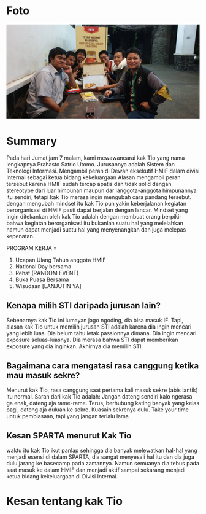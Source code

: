# Foto
![foto](./16518240-16518327-16518380-16518400-16518404.jpg)
# Summary
Pada hari Jumat jam 7 malam, kami mewawancarai kak Tio yang nama lengkapnya Prahasto Satrio Utomo. Jurusannya adalah Sistem dan Teknologi Informasi. Mengambil peran di Dewan eksekutif HMIF dalam divisi Internal sebagai ketua bidang kekeluargaan
Alasan mengambil peran tersebut karena HMIF sudah tercap apatis dan tidak solid dengan stereotype dari luar himpunan maupun dar ianggota-anggota himpunannya itu sendiri, tetapi kak Tio merasa ingin mengubah cara pandang tersebut. dengan mengubah mindset itu kak Tio pun yakin keberjalanan kegiatan berorganisasi di HMIF pasti dapat berjalan dengan lancar. Mindset yang ingin ditekankan oleh kak Tio adalah dengan membuat orang berpikir bahwa kegiatan berorganisasi itu bukanlah suatu hal yang melelahkan namun dapat menjadi suatu hal yang menyenangkan dan juga melepas kepenatan.

PROGRAM KERJA =
1. Ucapan Ulang Tahun anggota HMIF
2. National Day bersama
3. Rehat (RANDOM EVENT)
4. Buka Puasa Bersama
5. Wisudaan 
[LANJUTIN YA]

## Kenapa milih STI daripada jurusan lain?
Sebenarnya kak Tio ini lumayan jago ngoding, dia bisa masuk IF. Tapi, alasan kak Tio untuk memilih jurusan STI adalah karena dia ingin mencari yang lebih luas. Dia belum tahu letak passionnya dimana. Dia ingin mencari exposure seluas-luasnya. Dia merasa bahwa STI dapat memberikan exposure yang dia inginkan. Akhirnya dia memilih STI.

## Bagaimana cara mengatasi rasa canggung ketika mau masuk sekre?
Menurut kak Tio, rasa canggung saat pertama kali masuk sekre (abis lantik) itu normal. Saran dari kak Tio adalah: Jangan dateng sendiri kalo ngerasa ga enak, dateng aja rame-rame. Terus, berhubung kating banyak yang kelas pagi, dateng aja duluan ke sekre. Kuasain sekrenya dulu. Take your time untuk pembiasaan, tapi yang jangan terlalu lama.

## Kesan SPARTA menurut Kak Tio
waktu itu kak Tio ikut panlap sehingga dia banyak melewatkan hal-hal yang menjadi esensi di dalam SPARTA, dia sangat menyesali hal itu dan dia juga dulu jarang ke basecamp pada zamannya. Namun semuanya dia tebus pada saat masuk ke dalam HMIF dan menjadi aktif sampai sekarang menjadi ketua bidang kekeluargaan di Divisi Internal.

# Kesan tentang kak Tio

